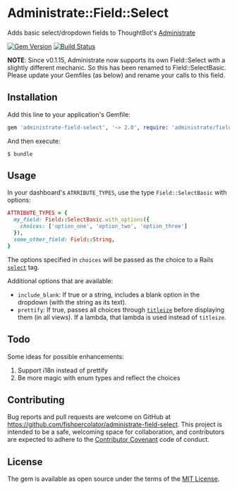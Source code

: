# Administrate::Field::Select

Adds basic select/dropdown fields to ThoughtBot's [Administrate](https://github.com/thoughtbot/administrate)

[![Gem Version](https://img.shields.io/gem/v/administrate-field-select.svg?style=flat)](https://rubygems.org/gems/administrate-field-select)
[![Build Status](https://img.shields.io/travis/fishpercolator/administrate-field-select/master.svg?style=flat)](https://travis-ci.org/fishpercolator/administrate-field-select)

**NOTE**: Since v0.1.15, Administrate now supports its own Field::Select with a slightly different mechanic. So this has been renamed to Field::SelectBasic. Please update your Gemfiles (as below) and rename your calls to this field.

## Installation

Add this line to your application's Gemfile:

```ruby
gem 'administrate-field-select', '~> 2.0', require: 'administrate/field/select_basic'
```

And then execute:

    $ bundle

## Usage

In your dashboard's `ATRRIBUTE_TYPES`, use the type `Field::SelectBasic` with options:

```ruby
ATTRIBUTE_TYPES = {
  my_field: Field::SelectBasic.with_options({
    choices: ['option_one', 'option_two', 'option_three']
  }),
  some_other_field: Field::String,
}
```

The options specified in `choices` will be passed as the choice to a Rails [`select`](http://api.rubyonrails.org/classes/ActionView/Helpers/FormBuilder.html#method-i-select) tag.

Additional options that are available:

* `include_blank`: If true or a string, includes a blank option in the dropdown (with the string as its text).
* `prettify`: If true, passes all choices through [`titleize`](http://api.rubyonrails.org/classes/String.html#method-i-titleize) before displaying them (in all views). If a lambda, that lambda is used instead of `titleize`.

## Todo

Some ideas for possible enhancements:

1. Support i18n instead of prettify
2. Be more magic with enum types and reflect the choices

## Contributing

Bug reports and pull requests are welcome on GitHub at https://github.com/fishpercolator/administrate-field-select. This project is intended to be a safe, welcoming space for collaboration, and contributors are expected to adhere to the [Contributor Covenant](http://contributor-covenant.org) code of conduct.

## License

The gem is available as open source under the terms of the [MIT License](http://opensource.org/licenses/MIT).

